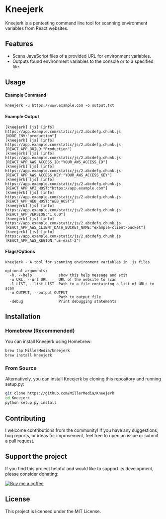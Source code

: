 # Kneejerk

Kneejerk is a pentesting command line tool for scanning environment variables from React websites.

## Features
* Scans JavaScript files of a provided URL for environment variables.
* Outputs found environment variables to the console or to a specified file.

## Usage

#### Example Command
```angular2html
kneejerk -u https://www.example.com -o output.txt
```

#### Example Output
```angular2html
[kneejerk] [js] [info] https://app.example.com/static/js/2.abcdefg.chunk.js [NODE_ENV:"production"]
[kneejerk] [js] [info] https://app.example.com/static/js/2.abcdefg.chunk.js [REACT_APP_BUILD:"Production"]
[kneejerk] [js] [info] https://app.example.com/static/js/2.abcdefg.chunk.js [REACT_APP_AWS_ACCESS_ID:"YOUR_AWS_ACCESS_ID"]
[kneejerk] [js] [info] https://app.example.com/static/js/2.abcdefg.chunk.js [REACT_APP_AWS_ACCESS_KEY:"YOUR_AWS_ACCESS_KEY"]
[kneejerk] [js] [info] https://app.example.com/static/js/2.abcdefg.chunk.js [REACT_APP_API_HOST:"https://app.example.com"]
[kneejerk] [js] [info] https://app.example.com/static/js/2.abcdefg.chunk.js [REACT_APP_WEB_HOST:"WEB_HOST"]
[kneejerk] [js] [info] https://app.example.com/static/js/2.abcdefg.chunk.js [REACT_APP_VERSION:"1.0.0"]
[kneejerk] [js] [info] https://app.example.com/static/js/2.abcdefg.chunk.js [REACT_APP_AWS_CLIENT_DATA_BUCKET_NAME:"example-client-bucket"]
[kneejerk] [js] [info] https://app.example.com/static/js/2.abcdefg.chunk.js [REACT_APP_AWS_REGION:"us-east-2"]
```

#### Flags/Options
```angular2html
Kneejerk - A tool for scanning environment variables in .js files

optional arguments:
  -h, --help            show this help message and exit
  -u URL, --url URL     URL of the website to scan
  -l LIST, --list LIST  Path to a file containing a list of URLs to scan
  -o OUTPUT, --output OUTPUT
                        Path to output file
  -debug                Print debugging statements
```

## Installation

### Homebrew (Recommended)

You can install Kneejerk using Homebrew:

```bash
brew tap MillerMedia/kneejerk
brew install kneejerk
```

### From Source 

Alternatively, you can install Kneejerk by cloning this repository and running setup.py:

```bash
git clone https://github.com/MillerMedia/Kneejerk
cd Kneejerk
python setup.py install
```

## Contributing

I welcome contributions from the community! If you have any suggestions, bug reports, or ideas for improvement, feel free to open an issue or submit a pull request.

## Support the project

If you find this project helpful and would like to support its development, please consider donating:  
  
[![Buy me a coffee](https://www.buymeacoffee.com/assets/img/custom_images/orange_img.png)](https://www.buymeacoffee.com/yOd1JU9MQe)

## License

This project is licensed under the MIT License.